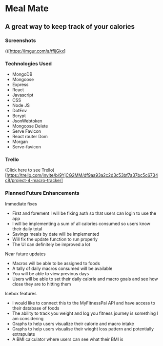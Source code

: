 # Meal Mate
## A great way to keep track of your calories

### Screenshots 
()[https://imgur.com/a/ffljGkx]

### Technologies Used 
- MongoDB
- Mongoose 
- Express
- React
- Javascript 
- CSS 
- Node JS
- DotEnv 
- Bcrypt 
- JsonWebtoken
- Mongoose Delete 
- Serve Favicon
- React router Dom 
- Morgan 
- Serve-favicon 

### Trello 
(Click here to see Trello)[https://trello.com/invite/b/9YjCG2MM/df9aa93a2c2d3c53bf7a37bc5c6734c8/project-4-macro-tracker]

### Planned Future Enhancements
Immediate fixes 
- First and forement I will be fixing auth so that users can login to use the app
- I will be implementing a sum of all calories consumed so users know their daily total 
- Savings meals by date will be implemented 
- Will fix the update function to run properly 
- The UI can definitely be improved a lot 

Near future updates
- Macros will be able to be assigned to foods 
- A tally of daily macros consumed will be available
- You will be able to view previous days
- Users will be able to set their daily calorie and macro goals and see how close they are to hitting them 

Icebox features
- I would like to connect this to the MyFitnessPal API and have access to their database of foods 
- The ability to track you weight and log you fitness journey is something I am considering 
- Graphs to help users visualize their calorie and macro intake 
- Graphs to help users visualise their wieght loss pattern and potentially extrapulate 
- A BMI calculator where users can see what their BMI is 